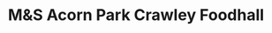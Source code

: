 ---
title: "M&S Acorn Park Crawley Foodhall"
url: /crawley/mands-acorn-park-crawley-foodhall/
shop: supermarket
---